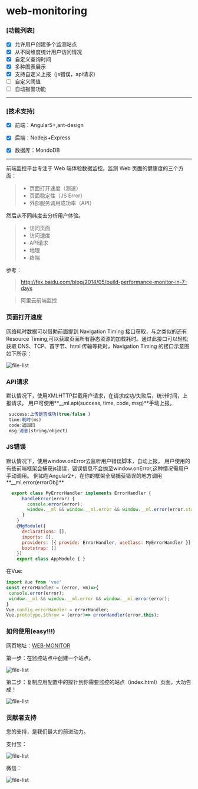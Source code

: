 # web-monitoring

###  [功能列表]

- [x] 允许用户创建多个监测站点
- [x] 从不同维度统计用户访问情况
- [x] 自定义查询时间
- [x] 多种图表展示
- [x] 支持自定义上报（js错误，api请求）
- [ ] 自定义阈值
- [ ] 自动报警功能

------
###  [技术支持]

- [x] 前端：Angular5+,ant-design
- [x] 后端：Nodejs+Express
- [x] 数据库：MondoDB


------
前端监控平台专注于 Web 端体验数据监控。监测 Web 页面的健康度的三个方面：
> * 页面打开速度（测速）
> * 页面稳定性（JS Error）
> * 外部服务调用成功率（API）

然后从不同纬度去分析用户体验。

 >  - 访问页面
 >  - 访问速度
 >  - API请求
 >  - 地理
 >  - 终端
 


参考：
>  http://fex.baidu.com/blog/2014/05/build-performance-monitor-in-7-days

>  阿里云前端监控


### 页面打开速度

网络耗时数据可以借助前面提到 Navigation Timing 接口获取，与之类似的还有Resource Timing,可以获取页面所有静态资源的加载耗时。通过此接口可以轻松获取 DNS、TCP、首字节、html 传输等耗时，Navigation Timing 的接口示意图如下所示：

![file-list](https://github.com/kisslove/web-front-end-monitoring/blob/master/Demo/timing.png)


### API请求

默认情况下，使用XMLHTTP拦截用户请求，在请求成功/失败后，统计时间，上报请求。
用户可使用**__ml.api(success, time, code, msg)**手动上报。
```javascript
 success:上传是否成功(true/false )
 time:耗时(ms)
 code:返回码
 msg:消息(string/object)
```
### JS错误

默认情况下，使用window.onError去监听用户错误脚本，自动上报。
用户使用的有些前端框架会捕获js错误，错误信息不会抛至window.onError,这种情况需用户手动调用。
例如在Angular2+，在你的框架全局捕获错误的地方调用**__ml.error(errorObj)**
```javascript
  export class MyErrorHandler implements ErrorHandler {
      handleError(error) {
        console.error(error);
        window.__ml && window.__ml.error && window.__ml.error(error.stack ||     error);
      }
    }
    @NgModule({
      declarations: [],
      imports: [],
      providers: [{ provide: ErrorHandler, useClass: MyErrorHandler }],
      bootstrap: []
    })
    export class AppModule { }
```
在Vue:
```javascript
import Vue from 'vue'
const errorHandler = (error, vm)=>{
 console.error(error);
 window.__ml && window.__ml.error && window.__ml.error(error);
}
Vue.config.errorHandler = errorHandler;
Vue.prototype.$throw = (error)=> errorHandler(error,this);
```
### 如何使用(easy!!!)  

网页地址：<a href="http://hubing.online" target="_blank">WEB-MONITOR</a>

第一步：在监控站点中创建一个站点。

![file-list](https://github.com/kisslove/web-front-end-monitoring/blob/master/Demo/demo1.png)

第二步：复制应用配置中的探针到你需要监控的站点（index.html）页面。大功告成！

![file-list](https://github.com/kisslove/web-front-end-monitoring/blob/master/Demo/demo2.png)

### 贡献者支持

您的支持，是我们最大的前进动力。

支付宝：

![file-list](https://github.com/kisslove/web-front-end-monitoring/blob/master/Demo/zhifubao.png)

微信：

![file-list](https://github.com/kisslove/web-front-end-monitoring/blob/master/Demo/weixin.png)

